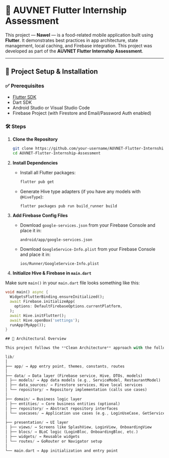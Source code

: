 # 🌟 AUVNET Flutter Internship Assessment

This project — **Nawel** — is a food-related mobile application built using **Flutter**. It demonstrates best practices in app architecture, state management, local caching, and Firebase integration. This project was developed as part of the **AUVNET Flutter Internship Assessment**.

---

## 🚀 Project Setup & Installation

### ✅ Prerequisites

- [Flutter SDK](https://flutter.dev/docs/get-started/install)
- Dart SDK
- Android Studio or Visual Studio Code
- Firebase Project (with Firestore and Email/Password Auth enabled)

### 🛠 Steps

1. **Clone the Repository**

   ```bash
   git clone https://github.com/your-username/AUVNET-Flutter-Internship-Assessment.git
   cd AUVNET-Flutter-Internship-Assessment
   
2. **Install Dependencies**

   - Install all Flutter packages:
     ```bash
     flutter pub get
     ```

   - Generate Hive type adapters (if you have any models with `@HiveType`):
     ```bash
     flutter packages pub run build_runner build
     ```
3. **Add Firebase Config Files**

   - Download `google-services.json` from your Firebase Console and place it in:
     ```
     android/app/google-services.json
     ```

   - Download `GoogleService-Info.plist` from your Firebase Console and place it in:
     ```
     ios/Runner/GoogleService-Info.plist
     ```
 4. **Initialize Hive & Firebase in `main.dart`**

   Make sure `main()` in your `main.dart` file looks something like this:

   ```dart
   void main() async {
     WidgetsFlutterBinding.ensureInitialized();
     await Firebase.initializeApp(
       options: DefaultFirebaseOptions.currentPlatform,
     );
     await Hive.initFlutter();
     await Hive.openBox('settings');
     runApp(MyApp());
   }

## 🧱 Architectural Overview

This project follows the **Clean Architecture** approach with the following structure:

lib/
│
├── app/ → App entry point, themes, constants, routes
│
├── data/ → Data layer (Firebase service, Hive, DTOs, models)
│ ├── models/ → App data models (e.g., ServiceModel, RestaurantModel)
│ ├── data_sources/ → Firestore services, Hive local services
│ └── repository/ → Repository implementation (calls use cases)
│
├── domain/ → Business logic layer
│ ├── entities/ → Core business entities (optional)
│ ├── repository/ → Abstract repository interfaces
│ └── usecases/ → Application use cases (e.g., LoginUseCase, GetServicesUseCase)
│
├── presentation/ → UI layer
│ ├── views/ → Screens like SplashView, LoginView, OnboardingView
│ ├── blocs/ → BLoC logic (LoginBloc, OnboardingBloc, etc.)
│ ├── widgets/ → Reusable widgets
│ └── routes/ → GoRouter or Navigator setup
│
└── main.dart → App initialization and entry point
